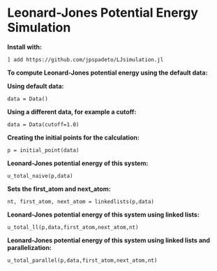 # Leonard-Jones Potential Energy Simulation

**Install with:** 

```
] add https://github.com/jpspadeto/LJsimulation.jl
```

**To compute Leonard-Jones potential energy using the default data:**

**Using default data:**

```
data = Data()
```

**Using a different data, for example a cutoff:**

```
data = Data(cutoff=1.0)
```

**Creating the initial points for the calculation:**

```
p = initial_point(data)
```

**Leonard-Jones potential energy of this system:**

```
u_total_naive(p,data)
```

**Sets the first_atom and next_atom:**

```
nt, first_atom, next_atom = linkedlists(p,data)
```

**Leonard-Jones potential energy of this system using linked lists:**

```
u_total_ll(p,data,first_atom,next_atom,nt) 
```

**Leonard-Jones potential energy of this system using linked lists and parallelization:**

```
u_total_parallel(p,data,first_atom,next_atom,nt)
```
